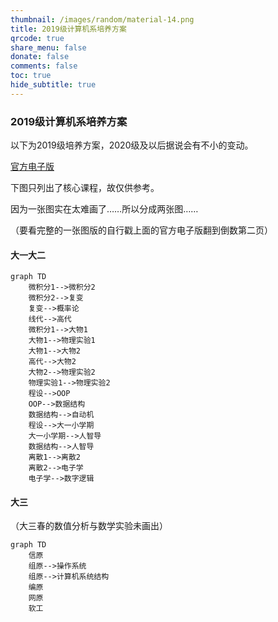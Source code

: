 ```yaml
---
thumbnail: /images/random/material-14.png
title: 2019级计算机系培养方案
qrcode: true
share_menu: false
donate: false
comments: false
toc: true
hide_subtitle: true
---
```


### 2019级计算机系培养方案

以下为2019级培养方案，2020级及以后据说会有不小的变动。

[官方电子版](2019级计算机科学与技术系本科培养方案.pdf)

下图只列出了核心课程，故仅供参考。

因为一张图实在太难画了……所以分成两张图……

（要看完整的一张图版的自行戳上面的官方电子版翻到倒数第二页）

#### 大一大二

```mermaid
graph TD
    微积分1-->微积分2
    微积分2-->复变
    复变-->概率论
    线代-->高代
    微积分1-->大物1
    大物1-->物理实验1
    大物1-->大物2
    高代-->大物2
    大物2-->物理实验2
    物理实验1-->物理实验2
    程设-->OOP
    OOP-->数据结构
    数据结构-->自动机
    程设-->大一小学期
    大一小学期-->人智导
    数据结构-->人智导
    离散1-->离散2
    离散2-->电子学
    电子学-->数字逻辑
```

#### 大三

（大三春的数值分析与数学实验未画出）

```mermaid
graph TD
    信原
    组原-->操作系统
    组原-->计算机系统结构
    编原
    网原
    软工
```


